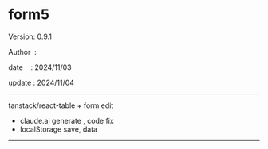 ﻿# form5

 Version: 0.9.1

 Author  :
 
 date    : 2024/11/03

 update : 2024/11/04

***

tanstack/react-table + form edit

* claude.ai generate , code fix
* localStorage save, data
***
